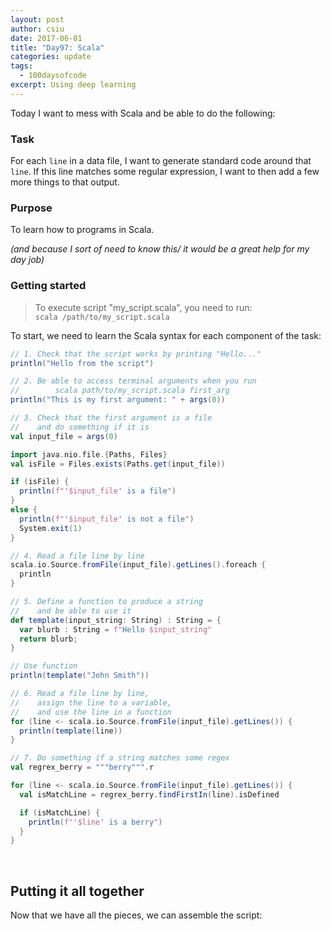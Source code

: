 ```yaml
---
layout: post
author: csiu
date: 2017-06-01
title: "Day97: Scala"
categories: update
tags:
  - 100daysofcode
excerpt: Using deep learning
---
```


Today I want to mess with Scala and be able to do the following:

### Task

For each `line` in a data file, I want to generate standard code around that `line`.
If this line matches some regular expression, I want to then add a few more things to that output.

### Purpose

To learn how to programs in Scala.

*(and because I sort of need to know this/ it would be a great help for my day job)*

### Getting started

> To execute script "my_script.scala", you need to run:<br>
> `scala /path/to/my_script.scala`

To start, we need to learn the Scala syntax for each component of the task:

```scala
// 1. Check that the script works by printing "Hello..."
println("Hello from the script")
```

```scala
// 2. Be able to access terminal arguments when you run
//        scala path/to/my_script.scala first_arg
println("This is my first argument: " + args(0))
```

```scala
// 3. Check that the first argument is a file
//    and do something if it is
val input_file = args(0)

import java.nio.file.{Paths, Files}
val isFile = Files.exists(Paths.get(input_file))

if (isFile) {
  println(f"'$input_file' is a file")
}
else {
  println(f"'$input_file' is not a file")
  System.exit(1)
}
```

```scala
// 4. Read a file line by line
scala.io.Source.fromFile(input_file).getLines().foreach {
  println
}
```

```scala
// 5. Define a function to produce a string
//    and be able to use it
def template(input_string: String) : String = {
  var blurb : String = f"Hello $input_string"
  return blurb;
}

// Use function
println(template("John Smith"))
```

```scala
// 6. Read a file line by line,
//    assign the line to a variable,
//    and use the line in a function
for (line <- scala.io.Source.fromFile(input_file).getLines()) {
  println(template(line))
}
```

```scala
// 7. Do something if a string matches some regex
val regrex_berry = """berry""".r

for (line <- scala.io.Source.fromFile(input_file).getLines()) {
  val isMatchLine = regrex_berry.findFirstIn(line).isDefined

  if (isMatchLine) {
    println(f"'$line' is a berry")
  }
}
```

<br>

## Putting it all together

Now that we have all the pieces, we can assemble the script:

<script src="https://gist.github.com/csiu/5ea94d521f1c54a1b44e84030e76d343.js"></script>
